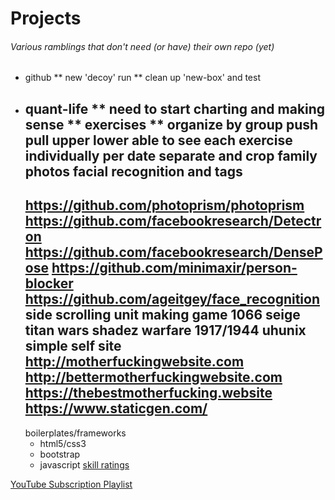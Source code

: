 # Projects
###### Various ramblings that don't need (or have) their own repo (yet)
* github
** new 'decoy' run
** clean up 'new-box' and test
* quant-life
** need to start charting and making sense
** exercises
** organize by group
push
pull
upper
lower
able to see each exercise individually per date
separate and crop family photos
	facial recognition and tags
	---
	https://github.com/photoprism/photoprism
	https://github.com/facebookresearch/Detectron
	https://github.com/facebookresearch/DensePose
	https://github.com/minimaxir/person-blocker
	https://github.com/ageitgey/face_recognition
side scrolling unit making game
	1066
	seige titan wars
	shadez
	warfare 1917/1944
uhunix simple self site
	http://motherfuckingwebsite.com
	http://bettermotherfuckingwebsite.com
	https://thebestmotherfucking.website
	https://www.staticgen.com/
	---
	boilerplates/frameworks
	* html5/css3
	* bootstrap
	* javascript
[skill ratings](https://www.nateliason.com/blog/become-expert-dreyfus)
		
[YouTube Subscription Playlist](https://github.com/Elijas/auto-youtube-subscription-playlist-2)
